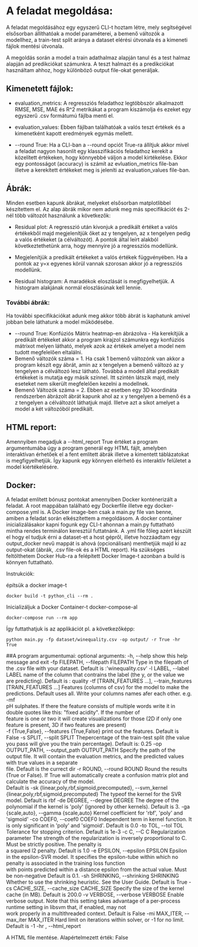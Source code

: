 # A feladat megoldása:
A feladat megoldásához egy egyszerű CLI-t hoztam létre, mely segítségével elsősorban állíthatóak a model paraméterei, a bemenő változók a modellhez, a train-test split aránya a dataset elérési útvonala és a kimeneti fájlok mentési útvonala.

A megoldás során a model a train adathalmaz alapján tanul és a test halmaz alapján ad predikciókat számunkra. A teszt halmazt és a predikciókat használtam ahhoz, hogy különböző output file-okat generáljak.

## Kimenetett fájlok:
- evaluation_metrics: A regressziós feladathoz legtöbbször alkalmazott RMSE, MSE, MAE és R^2 metrikákat a program kiszámolja és ezeket egy egyszerű .csv formátumú fájlba menti el.

- evaluation_values: Ebben fájlban találhatóak a valós teszt értékek és a kimenetként kapott eredmények egymás mellett. 

- --round True: Ha a CLI-ban  a --round opciót True-ra állítjuk akkor mivel a feladat nagyon hasonlít egy klasszifikációs feladathoz kerekít a közelített értékeken, hogy könnyebbé váljon a model kirtékelése. Ekkor egy pontosságot (accuracy) is számít az evluation_metrics file-ban illetve a kerekített értékeket meg is jeleníti az evaluation_values file-ban.

## Ábrák: 
Minden esetben kapunk ábrákat, melyeket elsősorban matplotlibbel készítettem el. Az alap ábrák mikor nem adunk meg más specifikációt és 2-nél több változót használunk a következők:

- Residual plot: A regresszió után kivonjuk a predikált értéket a valós értékekből majd megjelenítjük őket az y tengelyen, az x tengelyen pedig a valós értékeket (a célváltozót). A pontok által leírt alakból következtethetünk arra, hogy mennyire jó a regressziós modellünk. 

- Megjelenítjük a predikált értékeket a valós értékek függvényében. Ha a pontok az y=x egyenes körül vannak szorosan akkor jó a regressziós modellünk. 

- Residual histogram: A maradékok eloszlását is megfigyelhetjük. A histogram alakjának normál eloszlásúnak kell lennie.

### További ábrák: 
Ha további specifikációkat adunk meg akkor több ábrát is kaphatunk amivel jobban bele láthatunk a model működésébe. 

- --round True: Konfúziós Mátrix heatmap-en ábrázolva - Ha kerekítjük a predikált értékeket akkor a program kirajzol számunkra egy konfúziós mátrixot melyen látható, melyek azok az értékek amelyet a model nem tudott megfelelően eltalálni. 
- Bemenő változók száma = 1. Ha csak 1 bemenő változónk van akkor a program készít egy ábrát, amin az x tengelyen a bemenő változó az y tengelyen a célváltozó lesz látható. Továbbá a modell által predikált értékeket is mutatja egy másik színnel. Itt szintén látszik majd, mely eseteket nem sikerült megfelelően kezelni a modellnek.
- Bemenő Változók száma = 2. Ebben az esetben egy 3D koordináta rendszerben ábrázolt ábrát kapunk ahol az x y tengelyen a bemenő és a z tengelyen a célváltozót láthatjuk majd. Illetve azt a síkot amelyet a model a két változóból predikált.

## HTML report:
Amennyiben megadjuk a --html_report True értéket a program argumentumába úgy a program generál egy HTML fájlt, amelyben interaktívan érhetőek el a fent említett ábrák illetve a kimentett táblázatokat is megfigyelhetjük. Így kapunk egy könnyen elérhető és interaktív felületet a model kiértékelésére.

## Docker:
A feladat említett bónusz pontokat amennyiben Docker konténerizált a feladat. A root mappában található egy Dockerfile illetve egy docker-compose.yml is. 
A Docker image-ben csak a main.py file van benne, amiben a feladat során elkészítettem a megoldásom. A docker container inicializálásakor kapni fogunk egy CLI-t ahonnan a main.py futtatható mintha rendes terminálon keresztül futtatnánk. A .yml file főleg azért készült el hogy el tudjuk érni a dataset-et a host gépről, illetve hozzáadtam egy output_docker nevű mappát is ahová (opcionálisan) menthetjük majd ki az output-okat (ábrák, .csv file-ok és a HTML report).
Ha szükséges feltölthetem Docker Hub-ra a felépített Docker Image-t azonban a build is könnyen futtatható. 

Instrukciók:

építsük a docker image-t

```
docker build -t python_cli --rm .
```

Inicializáljuk a Docker Container-t docker-compose-al

```
docker-compose run --rm app
```
Így futtathatjuk is az applikációt pl. a következőképp:
```
python main.py -fp dataset/winequality.csv -op output/ -r True -hr True
```

##A program argumentumai:
optional arguments:
  -h, --help            show this help message and exit
  -fp FILEPATH, --filepath FILEPATH
                        Type in the filepath of the .csv file with your dataset. Default is :'winequality.csv'
  -l LABEL, --label LABEL
                        name of the column that contrains the label (the y, or the value we are predicting). Default is : quality
  -tf [TRAIN_FEATURES ...], --train_features [TRAIN_FEATURES ...]
                        Features (columns of csv) for the model to make the predictions. Default uses all. Write your columns names afer each other. e.g. -mf   
                        pH sulphates. If there the feature consists of multiple words write it in double quotes like this: "fixed acidity". If the number of    
                        feature is one or two it will create visualizations for those (2D if only one feature is present, 3D if two features are present)       
  -f {True,False}, --features {True,False}
                        print out the features. Default is False
  -s SPLIT, --split SPLIT
                        Thepercentage of the train-test split (the value you pass will give you the train percentage). Default is: 0.25
  -op OUTPUT_PATH, --output_path OUTPUT_PATH
                        Specify the path of the output file. It will contain the evaluation metrics, and the predicted values with true values in a separate    
                        file. Default is the currect dir
  -r ROUND, --round ROUND
                        Round the results (True or False). If True will automatically create a confusion matrix plot and calculate the accuracy of the model.   
                        Default is
  -sk {linear,poly,rbf,sigmoid,precomputed}, --svm_kernel {linear,poly,rbf,sigmoid,precomputed}
                        The typeof the kernel for the SVR model. Default is rbf
  -de DEGREE, --degree DEGREE
                        The degree of the polynomial if the kernel is 'poly' (ignored by other kernels). Default is 3.
  -ga {scale,auto}, --gamma {scale,auto}
                        Kernel coefficient for 'rbf', 'poly' and 'sigmoid'
  -co COEF0, --coef0 COEF0
                        Independent term in kernel function. It is only significant in 'poly' and 'sigmoid'. Default is 0.0
  -to TOL, --tol TOL    Tolerance for stopping criterion. Default is 1e-3
  -c C, --C C           Regularization parameter The strength of the regularization is inversely proportional to C. Must be strictly positive. The penalty is   
                        a squared l2 penalty. Default is 1.0
  -e EPSILON, --epsilon EPSILON
                        Epsilon in the epsilon-SVR model. It specifies the epsilon-tube within which no penalty is associated in the training loss function     
                        with points predicted within a distance epsilon from the actual value. Must be non-negative Default is 0.1.
  -sh SHRINKING, --shrinking SHRINKING
                        Whether to use the shrinking heuristic. See the User Guide. Default is True
  -cs CACHE_SIZE, --cache_size CACHE_SIZE
                        Specify the size of the kernel cache (in MB). Default is 200.0
  -v VERBOSE, --verbose VERBOSE
                        Enable verbose output. Note that this setting takes advantage of a per-process runtime setting in libsvm that, if enabled, may not      
                        work properly in a multithreaded context. Default is False
  -mi MAX_ITER, --max_iter MAX_ITER
                        Hard limit on iterations within solver, or -1 for no limit. Default is -1
  -hr , --html_report 
  
  A HTML file mentése. Alapértelmezett érték: False
